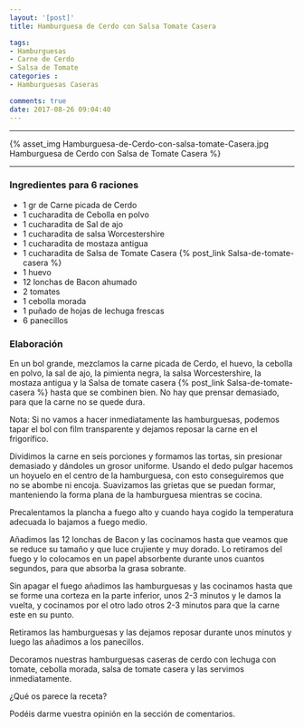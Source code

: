 ```yaml
---
layout: '[post]'
title: Hamburguesa de Cerdo con Salsa Tomate Casera

tags:
- Hamburguesas
- Carne de Cerdo
- Salsa de Tomate
categories :
- Hamburguesas Caseras

comments: true
date: 2017-08-26 09:04:40
---
```

---
{% asset_img Hamburguesa-de-Cerdo-con-salsa-tomate-Casera.jpg Hamburguesa de Cerdo con Salsa de Tomate Casera %}


---


### Ingredientes para 6 raciones

- 1 gr de Carne picada de Cerdo
- 1 cucharadita de Cebolla en polvo
- 1 cucharadita de Sal de ajo
- 1 cucharadita de salsa Worcestershire
- 1 cucharadita de mostaza antigua
- 1 cucharadita de Salsa de Tomate Casera {% post_link Salsa-de-tomate-casera %}
- 1 huevo
- 12 lonchas de Bacon ahumado
- 2 tomates
- 1 cebolla morada
- 1 puñado de hojas de lechuga frescas
- 6 panecillos

### Elaboración


En un bol grande, mezclamos la carne picada de Cerdo, el huevo, la cebolla en polvo, la sal de ajo, la pimienta negra, la salsa Worcestershire, la mostaza antigua y la Salsa de tomate casera {% post_link Salsa-de-tomate-casera %} hasta que se combinen bien. No hay que prensar demasiado, para que la carne no se quede dura.

Nota: Si no vamos a hacer inmediatamente las hamburguesas, podemos tapar el bol con film transparente y dejamos reposar la carne en el frigorífico.

Dividimos la carne en seis porciones y formamos las tortas, sin presionar demasiado y dándoles un grosor uniforme. Usando el dedo pulgar hacemos un hoyuelo en el centro de la hamburguesa, con esto conseguiremos que no se abombe ni encoja.
Suavizamos las grietas que se puedan formar, manteniendo la forma plana de la hamburguesa mientras se cocina.


Precalentamos la plancha a fuego alto y cuando haya cogido la temperatura adecuada lo bajamos a fuego medio.

Añadimos las 12 lonchas de Bacon y las cocinamos hasta que veamos que se reduce su tamaño y que luce crujiente y muy dorado. Lo retiramos del fuego y lo colocamos en un papel absorbente durante unos cuantos segundos, para que absorba la grasa sobrante.

Sin apagar el fuego añadimos las hamburguesas y las cocinamos hasta que se forme una corteza en la parte inferior,  unos
2-3 minutos y le damos la vuelta, y cocinamos por el otro lado otros 2-3 minutos para que la carne este en su punto.

Retiramos las hamburguesas y las dejamos reposar durante unos minutos y luego las añadimos a los panecillos.

Decoramos nuestras hamburguesas caseras de cerdo con lechuga con tomate, cebolla morada, salsa de tomate casera y las servimos inmediatamente.


¿Qué os parece la receta?

Podéis darme vuestra opinión en la sección de comentarios.
